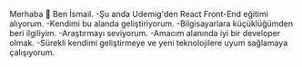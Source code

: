 Merhaba 👋 Ben İsmail.
-Şu anda Udemig'den React Front-End eğitimi alıyorum.
-Kendimi bu alanda geliştiriyorum.
-Bilgisayarlara küçüklüğümden beri ilgiliyim.
-Araştırmayı seviyorum.
-Amacım alanında iyi bir developer olmak.
-Sürekli kendimi geliştirmeye ve yeni teknolojilere uyum sağlamaya çalışıyorum.


